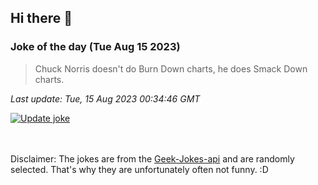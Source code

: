 ## Hi there 👋

### Joke of the day (Tue Aug 15 2023)
<!-- joke -->
>Chuck Norris doesn't do Burn Down charts, he does Smack Down charts.
<!-- /joke -->

*Last update: Tue, 15 Aug 2023 00:34:46 GMT*

[![Update joke](https://github.com/nclskfm/nclskfm/actions/workflows/joke.yml/badge.svg)](https://github.com/nclskfm/nclskfm/actions/workflows/joke.yml)

<br><br>
Disclaimer: The jokes are from the [Geek-Jokes-api](https://github.com/sameerkumar18/geek-joke-api) and are randomly selected. That's why they are unfortunately often not funny. :D
